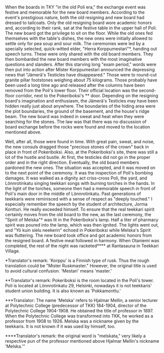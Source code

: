 
When the boards in TKY "in the old Poli era," the exchange event was festive and memorable for the new board members. According to the event's prestigious nature, both the old resigning and new board had dressed to tailcoats. Only the old resigning board wore academic honors and, according to their rank, sat at the festive table in the upper hall of Poli. The new board got the privilege to sit on the floor. While the old ones fed themselves with the table's dishes, the new ones were initially allowed to settle only for pea soup and sour milk. The ceremonies were led by a specially selected, quick-witted elder, "Herra Korppumestari"\*, handing out speech turns. These were only shared with the old board members. They then bombarded the new board members with the most imaginative questions and slanders. After this starving long "exam period," words were then put into action after Mister Korppumestari announced the depressing news that "Jämerä's Testicles have disappeared." Those were to round-cut granite pillar footstones weighing about 75 kilograms. Those probably have been used a long time ago and released after the columns have been removed from the Poli's lower floor. Their official location was the second-floor corridor, next to the Pokeriboksi's \*\* door. Depending on the resigning board's imagination and enthusiasm, the Jämerä's Testicles may have been hidden really just about anywhere. The boundaries of the hiding area were the plot boundaries, the ground of the basement, and the house's ridge beam. The new board was indeed in sweat and heat when they were searching for the stones. The law was that there was no discussion of board exchange before the rocks were found and moved to the location mentioned above.

Well, after all, those were found in time. With great pain, sweat, and noise, the new consuls dragged those "precious stones of the crown" back in place in front of Pokeriboksi. Also, at the Pokeriboksi's site, there was still a lot of the hustle and bustle. At first, the testicles did not go in the proper order and in the right direction. Eventually, the old board members pardoned the new ones. The situation was accepted, and it was moved on to the next point of the ceremony. It was the inspection of Poli's bombing damages. It was walked as a dignity act criss-cross Poli, the yard, and Lönnrotinkatu singing teekkari songs with burning torches in the hands. In the light of the torches, someone then had a memorable speech in front of Poli's main door in the middle of Lönnrotinkatu. Past generations of teekkaris were reminisced with a sense of respect as "deeply touched."
I especially remember the speech by the student of architecture, Jorma Kontturi. He really exceeded himself. To ensure that the real teekkari spirit certainly moves from the old board to the new, as the last ceremony, the "Spirit of Melska"\* was lit in the Pokeriboksi's lamp. Half a liter of pharmacy spirit was poured into the lamp, which was then ignited. The lights went out, and "Yö kuin sielu neekerin" echoed in Pokeriboksi while Melska's Spirit was fluttering. The new board took office and got academic honors from the resigned board. A festive meal followed in harmony. When Otaniemi was completed, the rest of the night was racketed\*\*\*\* at Rantasauna in Teekkari Village.

\*Translator's remark: 'Korppu' is a Finnish type of rusk. Thus the rough translation could be "Mister Ruskmaster." However, the original title is used to avoid cultural confusion. 'Mestari' means 'master.'

\*\*Translator's remark: Pokeriboksi is the room located in the Poli's tower. Poli is located at Lönnrotinkatu 29, Helsinki, nowadays it is not teekkaris' student union building. It is also known as 'Pokkamonttu.'

\*\*\*Translator: The name 'Melska' refers to Hjalmar Mellin, a senior lecturer at Polytechnic College (predecessor of TKK) 184-1904, director of the Polytechnic College 1904-1908. He obtained the title of professor in 1897. When the Polytechnic College was transformed into TKK, he worked as a professor from 1908 to 1926. Melska was a nickname given by the teekkaris. It is not known if it was used by himself, too.

\*\*\*\*Translator's remark: the original word is "melskata," very likely a respective pun of the professor mentioned above Hjalmar Mellin's nickname 'Melska.'"